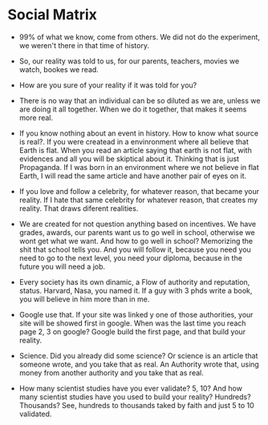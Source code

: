 # Social Matrix

- 99% of what we know, come from others. We did not do the experiment, we weren't there in that time of history.

- So, our reality was told to us, for our parents, teachers, movies we watch, bookes we read.

- How are you sure of your reality if it was told for you?

- There is no way that an individual can be so diluted as we are, unless we are doing it all together. When we do it together, that makes it seems more real.

- If you know nothing about an event in history. How to know what source is real?. If you were createad in a envinronment where all believe that Earth is flat. When you read an article saying that earth is not flat, with evidences and all you will be skiptical about it. Thinking that is just Propaganda. If I was born in an environment where we not believe in flat Earth, I will read the same article and have another pair of eyes on it.

- If you love and follow a celebrity, for whatever reason, that became your reality. If I hate that same celebrity for whatever reason, that creates my reality. That draws diferent realities.

- We are created for not question anything based on incentives. We have grades, awards, our parents want us to go well in school, otherwise we wont get what we want. And how to go well in school? Memorizing the shit that school tells you. And you will follow it, because you need you need to go to the next level, you need your diploma, because in the future you will need a job.

- Every society has its own dinamic, a Flow of authority and reputation, status. Harvard, Nasa, you named it. If a guy with 3 phds write a book, you will believe in him more than in me.

- Google use that. If your site was linked y one of those authorities, your site will be showed first in google. When was the last time you reach page 2, 3 on google? Google build the first page, and that build your reality.

- Science. Did you already did some science? Or science is an article that someone wrote, and you take that as real. An Authority wrote that, using money from another authority and you take that as real.

- How many scientist studies have you ever validate? 5, 10? And how many scientist studies have you used to build your reality? Hundreds? Thousands? See, hundreds to thousands taked by faith and just 5 to 10 validated.


